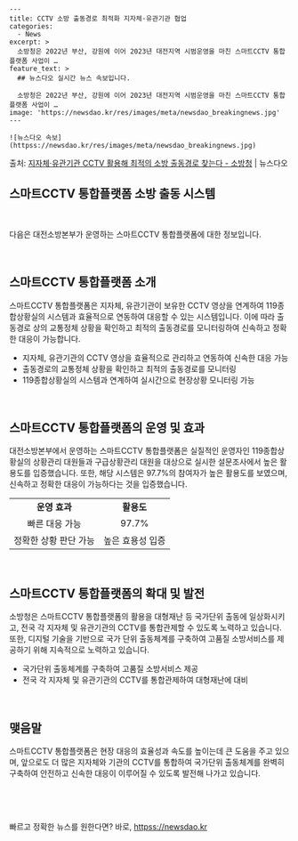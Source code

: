     ---
    title: CCTV 소방 출동경로 최적화 지자체·유관기관 협업
    categories:
      - News
    excerpt: >
      소방청은 2022년 부산, 강원에 이어 2023년 대전지역 시범운영을 마친 스마트CCTV 통합플랫폼 사업이 …
    feature_text: >
      ## 뉴스다오 실시간 뉴스 속보입니다.
    
      소방청은 2022년 부산, 강원에 이어 2023년 대전지역 시범운영을 마친 스마트CCTV 통합플랫폼 사업이 …
    image: 'https://newsdao.kr/res/images/meta/newsdao_breakingnews.jpg'
    ---
    
    ![뉴스다오 속보](httpss://newsdao.kr/res/images/meta/newsdao_breakingnews.jpg)

<p>출처: <a href="httpss://newsdao.kr/3095" rel="dofollow">지자체·유관기관 CCTV 활용해 최적의 소방 출동경로 찾는다 - 소방청</a> | 뉴스다오</p>

<h2 data-ke-size="size26">스마트CCTV 통합플랫폼 소방 출동 시스템</h2>
<p data-ke-size="size16">&nbsp;</p>
다음은 대전소방본부가 운영하는 스마트CCTV 통합플랫폼에 대한 정보입니다.
<p data-ke-size="size16">&nbsp;</p>

<h2 data-ke-size="size26">스마트CCTV 통합플랫폼 소개</h2>
<p data-ke-size="size16">스마트CCTV 통합플랫폼은 지자체, 유관기관이 보유한 CCTV 영상을 연계하여 119종합상황실의 시스템과 효율적으로 연동하여 대응할 수 있는 시스템입니다. 이에 따라 출동경로 상의 교통정체 상황을 확인하고 최적의 출동경로를 모니터링하여 신속하고 정확한 대응이 가능합니다.</p>
<ul>
  <li>지자체, 유관기관의 CCTV 영상을 효율적으로 관리하고 연동하여 신속한 대응 가능</li>
  <li>출동경로의 교통정체 상황을 확인하고 최적의 출동경로를 모니터링</li>
  <li>119종합상황실의 시스템과 연계하여 실시간으로 현장상황 모니터링 가능</li>
</ul>
<p data-ke-size="size16">&nbsp;</p>

<h2 data-ke-size="size26">스마트CCTV 통합플랫폼의 운영 및 효과</h2>
<p data-ke-size="size16">대전소방본부에서 운영하는 스마트CCTV 통합플랫폼은 실질적인 운영자인 119종합상황실의 상황관리 대원들과 구급상황관리 대원을 대상으로 실시한 설문조사에서 높은 활용도를 입증했습니다. 또한, 해당 시스템은 97.7%의 참여자가 높은 활용도를 보였으며, 신속하고 정확한 대응이 가능하다는 것을 입증했습니다.</p>
<table>
  <tr>
    <td style="text-align: center; height: 17px;"><b>운영 효과</b></td>
    <td style="text-align: center; height: 17px;"><b>활용도</b></td>
  </tr>
  <tr>
    <td style="text-align: center; height: 17px;">빠른 대응 가능</td>
    <td style="text-align: center; height: 17px;">97.7%</td>
  </tr>
  <tr>
    <td style="text-align: center; height: 17px;">정확한 상황 판단 가능</td>
    <td style="text-align: center; height: 17px;">높은 효용성 입증</td>
  </tr>
</table>
<p data-ke-size="size16">&nbsp;</p>

<h2 data-ke-size="size26">스마트CCTV 통합플랫폼의 확대 및 발전</h2>
<p data-ke-size="size16">소방청은 스마트CCTV 통합플랫폼의 활용을 대형재난 등 국가단위 출동에 일상화시키고, 전국 각 지자체 및 유관기관의 CCTV를 통합관제할 수 있도록 노력하고 있습니다. 또한, 디지털 기술을 기반으로 국가 단위 출동체계를 구축하여 고품질 소방서비스를 제공하기 위해 지속적으로 노력하고 있습니다.</p>
<ul>
  <li>국가단위 출동체계를 구축하여 고품질 소방서비스 제공</li>
  <li>전국 각 지자체 및 유관기관의 CCTV를 통합관제하여 대형재난에 대비</li>
</ul>
<p data-ke-size="size16">&nbsp;</p>

<h2 data-ke-size="size26">맺음말</h2>
<p data-ke-size="size16">스마트CCTV 통합플랫폼은 현장 대응의 효율성과 속도를 높이는데 큰 도움을 주고 있으며, 앞으로도 더 많은 지자체와 기관의 CCTV를 통합하여 국가단위 출동체계를 완벽히 구축하여 안전하고 신속한 대응이 이루어질 수 있도록 발전해 나가고 있습니다.</p>
<p data-ke-size="size16">&nbsp;</p>
<p data-ke-size="size16">&nbsp;</p> 

빠르고 정확한 뉴스를 원한다면? 바로, <a href="httpss://newsdao.kr" rel="dofollow">httpss://newsdao.kr</a>


    